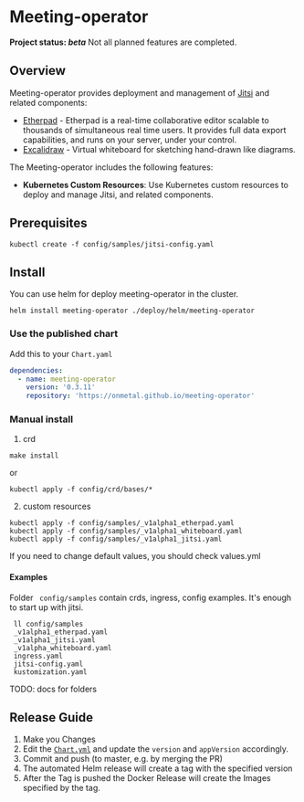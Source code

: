 # Meeting-operator
**Project status: *beta*** Not all planned features are completed.

## Overview
Meeting-operator provides deployment and management of [Jitsi](https://jitsi.org/) 
and related components: 
* [Etherpad](https://etherpad.org/) - Etherpad is a real-time collaborative editor scalable to thousands of simultaneous real time users. It provides full data export capabilities, and runs on your server, under your control.
* [Excalidraw](https://excalidraw.com/) - Virtual whiteboard for sketching hand-drawn like diagrams.

The Meeting-operator includes the following features:

* **Kubernetes Custom Resources**: Use Kubernetes custom resources to deploy and manage Jitsi,
  and related components.

## Prerequisites
```
kubectl create -f config/samples/jitsi-config.yaml
```
## Install
You can use helm for deploy meeting-operator in the cluster.
```
helm install meeting-operator ./deploy/helm/meeting-operator
```
### Use the published chart

Add this to your `Chart.yaml`
```yaml
dependencies:
  - name: meeting-operator
    version: '0.3.11'
    repository: 'https://onmetal.github.io/meeting-operator'
```

### Manual install
1. crd
```
make install
```
or
```
kubectl apply -f config/crd/bases/*
```
2. custom resources
```
kubectl apply -f config/samples/_v1alpha1_etherpad.yaml
kubectl apply -f config/samples/_v1alpha1_whiteboard.yaml 
kubectl apply -f config/samples/_v1alpha1_jitsi.yaml
```

If you need to change default values, you should check values.yml

#### Examples
Folder ``` config/samples``` contain crds, ingress, config examples. It's enough to 
start up with jitsi.
```
 ll config/samples
 _v1alpha1_etherpad.yaml
 _v1alpha1_jitsi.yaml
 _v1alpha_whiteboard.yaml
 ingress.yaml
 jitsi-config.yaml
 kustomization.yaml
```

TODO: docs for folders

## Release Guide

1. Make you Changes
2. Edit the [`Chart.yml`](/deploy/helm/meeting-operator/Chart.yaml) and update the `version` and `appVersion` accordingly. 
3. Commit and push (to master, e.g. by merging the PR)
4. The automated Helm release will create a tag with the specified version
5. After the Tag is pushed the Docker Release will create the Images specified by the tag. 
